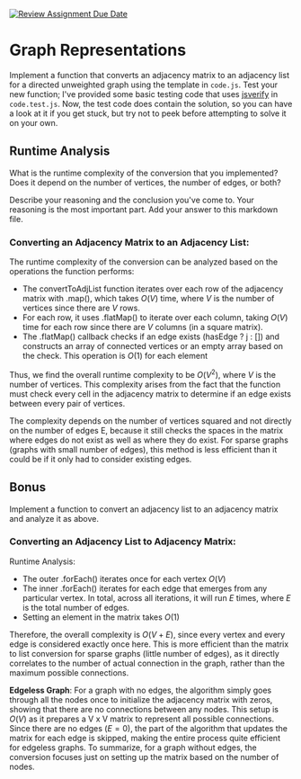 [![Review Assignment Due Date](https://classroom.github.com/assets/deadline-readme-button-24ddc0f5d75046c5622901739e7c5dd533143b0c8e959d652212380cedb1ea36.svg)](https://classroom.github.com/a/hFs1pb0z)
# Graph Representations

Implement a function that converts an adjacency matrix to an adjacency list for
a directed unweighted graph using the template in `code.js`. Test your new
function; I've provided some basic testing code that uses
[jsverify](https://jsverify.github.io/) in `code.test.js`. Now, the test code
does contain the solution, so you can have a look at it if you get stuck, but
try not to peek before attempting to solve it on your own.

## Runtime Analysis

What is the runtime complexity of the conversion that you implemented? Does it
depend on the number of vertices, the number of edges, or both?

Describe your reasoning and the conclusion you've come to. Your reasoning is the
most important part. Add your answer to this markdown file.

### Converting an Adjacency Matrix to an Adjacency List:

The runtime complexity of the conversion can be analyzed based on the operations the function performs:

- The convertToAdjList function iterates over each row of the adjacency matrix with .map(), which takes $O(V)$ time, where $V$ is the number of vertices since there are $V$ rows.
- For each row, it uses .flatMap() to iterate over each column, taking $O(V)$ time for each row since there are $V$ columns (in a square matrix).
- The .flatMap() callback checks if an edge exists (hasEdge ? j : []) and constructs an array of connected vertices or an empty array based on the check. This operation is $O(1)$ for each element

Thus, we find the overall runtime complexity to be $O(V^2)$, where $V$ is the number of vertices. This complexity arises from the fact that the function must check every cell in the adjacency matrix to determine if an edge exists between every pair of vertices.

The complexity depends on the number of vertices squared and not directly on the number of edges E, because it still checks the spaces in the matrix where edges do not exist as well as where they do exist. For sparse graphs (graphs with small number of edges), this method is less efficient than it could be if it only had to consider existing edges.

## Bonus

Implement a function to convert an adjacency list to an adjacency matrix and
analyze it as above.

### Converting an Adjacency List to Adjacency Matrix:

Runtime Analysis:

- The outer .forEach() iterates once for each vertex $O(V)$
- The inner .forEach() iterates for each edge that emerges from any particular vertex. In total, across all iterations, it will run $E$ times, where $E$ is the total number of edges.
- Setting an element in the matrix takes $O(1)$

Therefore, the overall complexity is $O(V + E)$, since every vertex and every edge is considered exactly once here. This is more efficient than the matrix to list conversion for sparse graphs (little number of edges), as it directly correlates to the number of actual connection in the graph, rather than the maximum possible connections.

**Edgeless Graph**: For a graph with no edges, the algorithm simply goes through all the nodes once to initialize the adjacency matrix with zeros, showing that there are no connections between any nodes. This setup is $O(V)$ as it prepares a V x V matrix to represent all possible connections. Since there are no edges ($E = 0$), the part of the algorithm that updates the matrix for each edge is skipped, making the entire process quite efficient for edgeless graphs. To summarize, for a graph without edges, the conversion focuses just on setting up the matrix based on the number of nodes.

